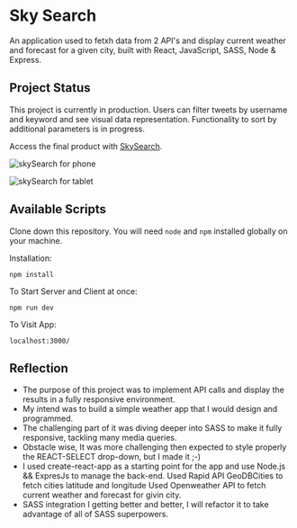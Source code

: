 # Sky Search

An application used to fetxh data from 2 API's and display current weather and forecast for a given city, built with React, JavaScript, SASS, Node & Express.

## Project Status

This project is currently in production. Users can filter tweets by username and keyword and see visual data representation. Functionality to sort by additional parameters is in progress.

Access the final product with [SkySearch](https://tranquil-brushlands-65303.herokuapp.com/).

![skySearch for phone](ref/sky_search_phone.png)

![skySearch for tablet](ref/sky_search_tablet.png)

## Available Scripts

Clone down this repository. You will need `node` and `npm` installed globally on your machine.

Installation:

`npm install`

To Start Server and Client at once:

`npm run dev`

To Visit App:

`localhost:3000/`

## Reflection

- The purpose of this project was to implement API calls and display the results in a fully responsive environment.
- My intend was to build a simple weather app that I would design and programmed.
- The challenging part of it was diving deeper into SASS to make it fully responsive, tackling many media queries.
- Obstacle wise, It was more challenging then expected to style properly the REACT-SELECT drop-down, but I made it ;-)
- I used create-react-app as a starting point for the app and use Node.js && ExpresJs to manage the back-end.
  Used Rapid API GeoDBCities to fetch cities latitude and longitude
  Used Openweather API to fetch current weather and forecast for givin city.
- SASS integration I getting better and better, I will refactor it to take advantage of all of SASS superpowers.
